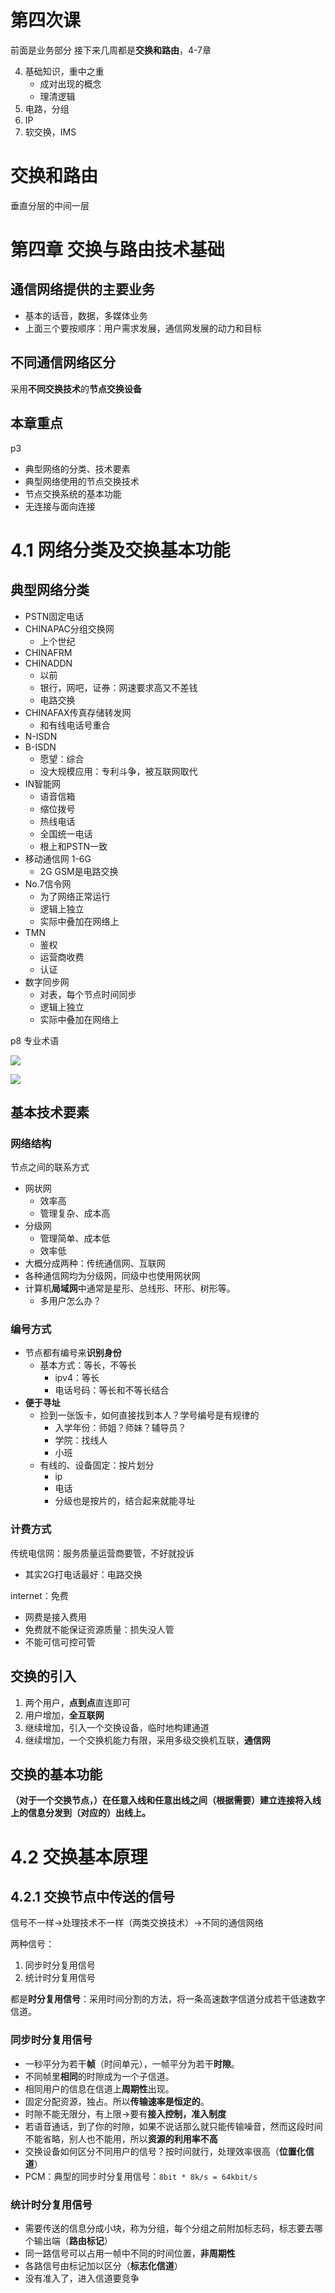 # 第四次课

前面是业务部分
接下来几周都是**交换和路由**，4-7章

4. 基础知识，重中之重
   - 成对出现的概念
   - 理清逻辑
5. 电路，分组
6. IP
7. 软交换，IMS


# 交换和路由

垂直分层的中间一层

# 第四章 交换与路由技术基础


## 通信网络提供的主要业务
- 基本的话音，数据，多媒体业务
- 上面三个要按顺序：用户需求发展，通信网发展的动力和目标

## 不同通信网络区分
采用**不同交换技术**的**节点交换设备**

## 本章重点
p3
- 典型网络的分类、技术要素
- 典型网络使用的节点交换技术
- 节点交换系统的基本功能
- 无连接与面向连接

# 4.1 网络分类及交换基本功能
## 典型网络分类
- PSTN固定电话
- CHINAPAC分组交换网
  - 上个世纪
- CHINAFRM
- CHINADDN
  - 以前
  - 银行，网吧，证券：网速要求高又不差钱
  - 电路交换
- CHINAFAX传真存储转发网
  - 和有线电话号重合
- N-ISDN
- B-ISDN
  - 愿望：综合
  - 没大规模应用：专利斗争，被互联网取代
- IN智能网
  - 语音信箱
  - 缩位拨号
  - 热线电话
  - 全国统一电话
  - 根上和PSTN一致
- 移动通信网 1-6G
  - 2G GSM是电路交换
- No.7信令网
  - 为了网络正常运行
  - 逻辑上独立
  - 实际中叠加在网络上
- TMN
  - 鉴权
  - 运营商收费
  - 认证
- 数字同步网
  - 对表，每个节点时间同步
  - 逻辑上独立
  - 实际中叠加在网络上

p8 专业术语

![](https://s3.bmp.ovh/imgs/2023/03/05/2c9ef485bf7d8e19.png)

![](https://s3.bmp.ovh/imgs/2023/03/05/fd10c4c6a58ebadc.png)

## 基本技术要素

### 网络结构
节点之间的联系方式
- 网状网
  - 效率高
  - 管理复杂、成本高
- 分级网
  - 管理简单、成本低
  - 效率低
- 大概分成两种：传统通信网、互联网
- 各种通信网均为分级网，同级中也使用网状网
- 计算机**局域网**中通常是星形、总线形、环形、树形等。
  - 多用户怎么办？

### 编号方式
- 节点都有编号来**识别身份**
  - 基本方式：等长，不等长
    - ipv4：等长
    - 电话号码：等长和不等长结合
- **便于寻址**
  - 捡到一张饭卡，如何直接找到本人？学号编号是有规律的
    - 入学年份：师姐？师妹？辅导员？
    - 学院：找线人
    - 小班
  - 有线的、设备固定：按片划分
    - ip
    - 电话
    - 分级也是按片的，结合起来就能寻址

### 计费方式
传统电信网：服务质量运营商要管，不好就投诉
- 其实2G打电话最好：电路交换

internet：免费
- 网费是接入费用
- 免费就不能保证资源质量：损失没人管
- 不能可信可控可管

## 交换的引入
1. 两个用户，**点到点**直连即可
2. 用户增加，**全互联网**
3. 继续增加，引入一个交换设备，临时地构建通道
4. 继续增加，一个交换机能力有限，采用多级交换机互联，**通信网**

## 交换的基本功能

**（对于一个交换节点，）在任意入线和任意出线之间（根据需要）建立连接将入线上的信息分发到（对应的）出线上。**




# 4.2 交换基本原理
## 4.2.1   交换节点中传送的信号
信号不一样->处理技术不一样（两类交换技术）->不同的通信网络

两种信号：
1. 同步时分复用信号
2. 统计时分复用信号

都是**时分复用信号**：采用时间分割的方法，将一条高速数字信道分成若干低速数字信道。

### 同步时分复用信号
- 一秒平分为若干**帧**（时间单元），一帧平分为若干**时隙**。
- 不同帧里**相同**的时隙成为一个子信道。
- 相同用户的信息在信道上**周期性**出现。
- 固定分配资源，独占。所以**传输速率是恒定的**。
- 时隙不能无限分，有上限->要有**接入控制，准入制度**
- 若语音通话，到了你的时隙，如果不说话那么就只能传输噪音，然而这段时间不能省略，别人也不能用，所以**资源的利用率不高**
- 交换设备如何区分不同用户的信号？按时间就行，处理效率很高（**位置化信道**）
- PCM：典型的同步时分复用信号：`8bit * 8k/s = 64kbit/s`

### 统计时分复用信号
- 需要传送的信息分成小块，称为分组，每个分组之前附加标志码，标志要去哪个输出端（**路由标记**）
- 同一路信号可以占用一帧中不同的时间位置，**非周期性**
- 各路信号由标记加以区分（**标志化信道**）
- 没有准入了，进入信道要竞争
